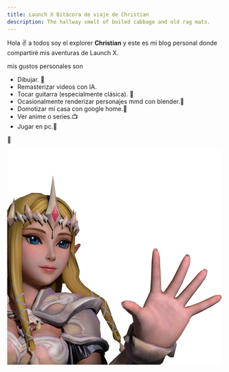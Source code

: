 ```yaml
---
title: Launch X Bitácora de viaje de Christian
description: The hallway smelt of boiled cabbage and old rag mats.
---
```


Hola ✌️ a todos soy el explorer **Christian** y este es mi blog personal donde compartiré mis aventuras de Launch X.

<p>
mis gustos personales son 
</p>
<ul>
    <li>Dibujar. 🎨
    <li>Remasterizar videos  con IA.
    <li>Tocar guitarra (especialmente clásica). 🎸
    <li>Ocasionalmente renderizar  personajes mmd con blender.🤖
    <li>Domotizar mi casa  con google home.🚀
    <li>Ver anime o series.📺
    <li>Jugar en pc.👾
</ul>


🚀



![Drag Racing](https://raw.githubusercontent.com/ChristianDeM/img/main/z.png)
